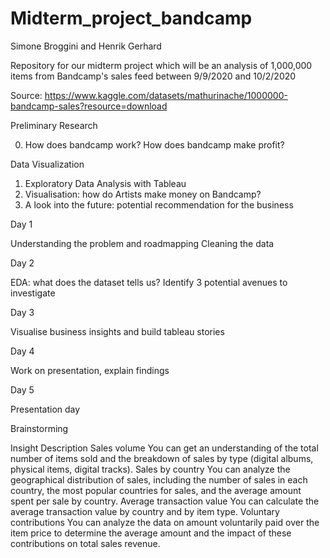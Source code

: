 # Midterm_project_bandcamp

Simone Broggini and Henrik Gerhard

Repository for our midterm project which will be an analysis of 1,000,000 items from Bandcamp's sales feed between 9/9/2020 and 10/2/2020

Source: https://www.kaggle.com/datasets/mathurinache/1000000-bandcamp-sales?resource=download

Preliminary Research

0. How does bandcamp work? How does bandcamp make profit?

Data Visualization 

1. Exploratory Data Analysis with Tableau
2. Visualisation: how do Artists make money on Bandcamp?
3. A look into the future: potential recommendation for the business

Day 1

Understanding the problem and roadmapping
Cleaning the data

Day 2

EDA: what does the dataset tells us?
Identify 3 potential avenues to investigate

Day 3

Visualise business insights and build tableau stories

Day 4

Work on presentation, explain findings

Day 5 

Presentation day

Brainstorming

Insight	Description
Sales volume	You can get an understanding of the total number of items sold and the breakdown of sales by type (digital albums, physical items, digital tracks).
Sales by country	You can analyze the geographical distribution of sales, including the number of sales in each country, the most popular countries for sales, and the average amount spent per sale by country.
Average transaction value	You can calculate the average transaction value by country and by item type.
Voluntary contributions	You can analyze the data on amount voluntarily paid over the item price to determine the average amount and the impact of these contributions on total sales revenue.



